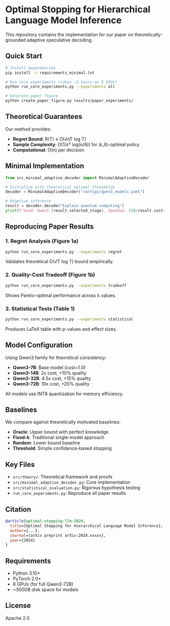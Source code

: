 # Optimal Stopping for Hierarchical Language Model Inference

This repository contains the implementation for our paper on theoretically-grounded adaptive speculative decoding.

## Quick Start

```bash
# Install dependencies
pip install -r requirements_minimal.txt

# Run core experiments (takes ~2 hours on 8 GPUs)
python run_core_experiments.py --experiments all

# Generate paper figure
python create_paper_figure.py results/paper_experiments/
```

## Theoretical Guarantees

Our method provides:
- **Regret Bound**: R(T) ≤ O(√nT log T)
- **Sample Complexity**: O(1/ε² log(n/δ)) for (ε,δ)-optimal policy
- **Computational**: O(n) per decision

## Minimal Implementation

```python
from src.minimal_adaptive_decoder import MinimalAdaptiveDecoder

# Initialize with theoretical optimal thresholds
decoder = MinimalAdaptiveDecoder("configs/qwen3_models.yaml")

# Adaptive inference
result = decoder.decode("Explain quantum computing")
print(f"Used: Qwen3-{result.selected_stage}, Speedup: {10/result.cost:.1f}x")
```

## Reproducing Paper Results

### 1. Regret Analysis (Figure 1a)
```bash
python run_core_experiments.py --experiments regret
```
Validates theoretical O(√T log T) bound empirically.

### 2. Quality-Cost Tradeoff (Figure 1b)
```bash
python run_core_experiments.py --experiments tradeoff
```
Shows Pareto-optimal performance across λ values.

### 3. Statistical Tests (Table 1)
```bash
python run_core_experiments.py --experiments statistical
```
Produces LaTeX table with p-values and effect sizes.

## Model Configuration

Using Qwen3 family for theoretical consistency:
- **Qwen3-7B**: Base model (cost=1.0)
- **Qwen3-14B**: 2x cost, +10% quality
- **Qwen3-32B**: 4.5x cost, +15% quality  
- **Qwen3-72B**: 10x cost, +20% quality

All models use INT8 quantization for memory efficiency.

## Baselines

We compare against theoretically motivated baselines:
- **Oracle**: Upper bound with perfect knowledge
- **Fixed-k**: Traditional single-model approach
- **Random**: Lower bound baseline
- **Threshold**: Simple confidence-based stopping

## Key Files

- `src/theory/`: Theoretical framework and proofs
- `src/minimal_adaptive_decoder.py`: Core implementation
- `src/statistical_evaluation.py`: Rigorous hypothesis testing
- `run_core_experiments.py`: Reproduce all paper results

## Citation

```bibtex
@article{optimal-stopping-llm-2024,
  title={Optimal Stopping for Hierarchical Language Model Inference},
  author={...},
  journal={arXiv preprint arXiv:2024.xxxxx},
  year={2024}
}
```

## Requirements

- Python 3.10+
- PyTorch 2.0+
- 8 GPUs (for full Qwen3-72B)
- ~300GB disk space for models

## License

Apache 2.0